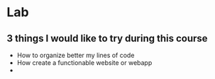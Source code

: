 # Lab
## 3 things I would like to try during this course
- How to organize better my lines of code
- How create a functionable website or webapp
-